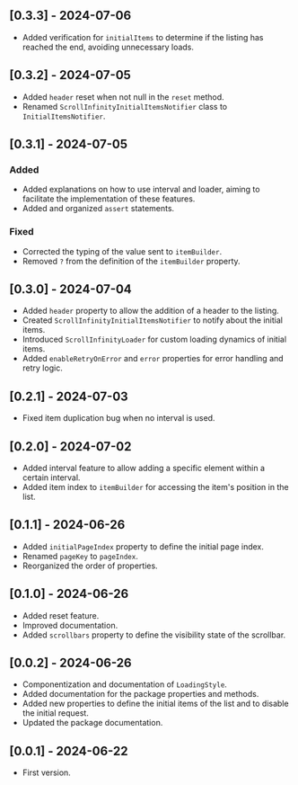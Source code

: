 ## [0.3.3] - 2024-07-06

- Added verification for `initialItems` to determine if the listing has reached the end, avoiding unnecessary loads.

## [0.3.2] - 2024-07-05
- Added `header` reset when not null in the `reset` method.
- Renamed `ScrollInfinityInitialItemsNotifier` class to `InitialItemsNotifier`.

## [0.3.1] - 2024-07-05
### Added
- Added explanations on how to use interval and loader, aiming to facilitate the implementation of these features.
- Added and organized `assert` statements.

### Fixed
- Corrected the typing of the value sent to `itemBuilder`.
- Removed `?` from the definition of the `itemBuilder` property.

## [0.3.0] - 2024-07-04
- Added `header` property to allow the addition of a header to the listing.
- Created `ScrollInfinityInitialItemsNotifier` to notify about the initial items.
- Introduced `ScrollInfinityLoader` for custom loading dynamics of initial items.
- Added `enableRetryOnError` and `error` properties for error handling and retry logic.

## [0.2.1] - 2024-07-03
- Fixed item duplication bug when no interval is used.

## [0.2.0] - 2024-07-02
- Added interval feature to allow adding a specific element within a certain interval.
- Added item index to `itemBuilder` for accessing the item's position in the list.

## [0.1.1] - 2024-06-26
- Added `initialPageIndex` property to define the initial page index.
- Renamed `pageKey` to `pageIndex`.
- Reorganized the order of properties.

## [0.1.0] - 2024-06-26
- Added reset feature.
- Improved documentation.
- Added `scrollbars` property to define the visibility state of the scrollbar.

## [0.0.2] - 2024-06-26
- Componentization and documentation of `LoadingStyle`.
- Added documentation for the package properties and methods.
- Added new properties to define the initial items of the list and to disable the initial request.
- Updated the package documentation.

## [0.0.1] - 2024-06-22
- First version.
